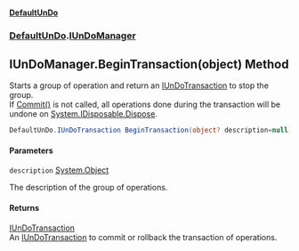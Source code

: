 #### [DefaultUnDo](DefaultUnDo.md 'DefaultUnDo')
### [DefaultUnDo](DefaultUnDo.md#DefaultUnDo 'DefaultUnDo').[IUnDoManager](IUnDoManager.md 'DefaultUnDo.IUnDoManager')

## IUnDoManager.BeginTransaction(object) Method

Starts a group of operation and return an [IUnDoTransaction](IUnDoTransaction.md 'DefaultUnDo.IUnDoTransaction') to stop the group.  
If [Commit()](IUnDoTransaction.Commit().md 'DefaultUnDo.IUnDoTransaction.Commit()') is not called, all operations done during the transaction will be undone on [System.IDisposable.Dispose](https://docs.microsoft.com/en-us/dotnet/api/System.IDisposable.Dispose 'System.IDisposable.Dispose').

```csharp
DefaultUnDo.IUnDoTransaction BeginTransaction(object? description=null);
```
#### Parameters

<a name='DefaultUnDo.IUnDoManager.BeginTransaction(object).description'></a>

`description` [System.Object](https://docs.microsoft.com/en-us/dotnet/api/System.Object 'System.Object')

The description of the group of operations.

#### Returns
[IUnDoTransaction](IUnDoTransaction.md 'DefaultUnDo.IUnDoTransaction')  
An [IUnDoTransaction](IUnDoTransaction.md 'DefaultUnDo.IUnDoTransaction') to commit or rollback the transaction of operations.